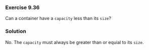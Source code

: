 ### Exercise 9.36

Can a container have a `capacity` less than its `size`?

### Solution

No. The `capacity` must always be greater than or equial to its `size`.
